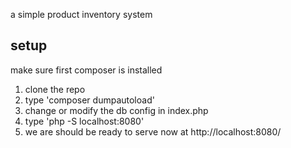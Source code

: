 a simple product inventory system

setup
-----------
make sure first composer is installed

1. clone the repo
2. type 'composer dumpautoload'
3. change or modify the db config in index.php
4. type 'php -S localhost:8080'
5. we are should be ready to serve now at http://localhost:8080/